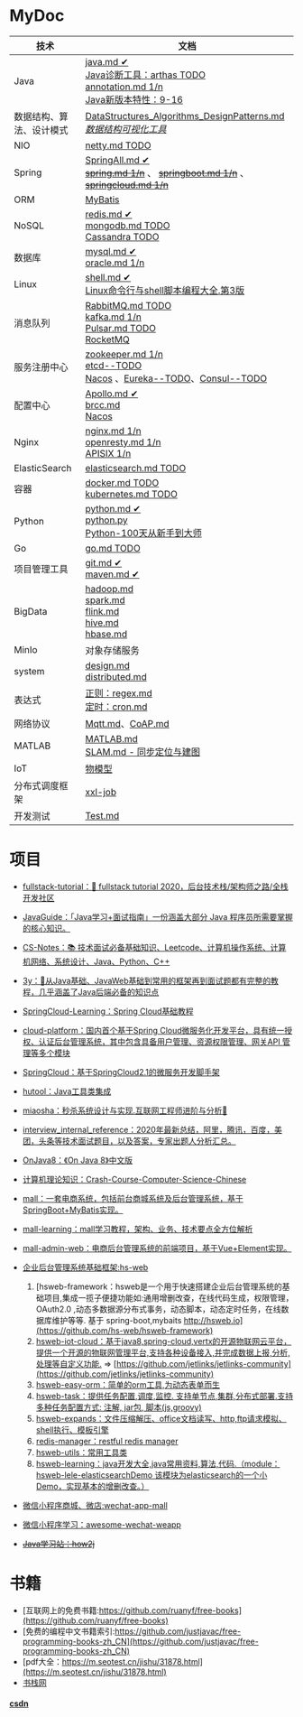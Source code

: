 # MyDoc
|技术|文档|
|---|---|
|Java|[java.md ✔](java/java.md) <br/> [Java诊断工具：arthas  TODO](arthas/arthas.md) <br/> [annotation.md 1/n](java/annotation.md) <br/> [Java新版本特性：9-16](java/JavaNewVersionFeature.md)|
|数据结构、算法、设计模式|[DataStructures_Algorithms_DesignPatterns.md](DataStructures_Algorithms_DesignPatterns/DataStructures_Algorithms_DesignPatterns.md) <br/> [*数据结构可视化工具*](https://www.cs.usfca.edu/~galles/visualization/Algorithms.html) |
|NIO|[netty.md TODO](java/netty.md)|
|Spring|[SpringAll.md ✔](spring/SpringAll.md) <br/> [~~spring.md 1/n~~](spring/spring.md) 、 [~~springboot.md 1/n~~](spring/springboot.md) 、 [~~springcloud.md 1/n~~](spring/springcloud.md)|
|ORM|[MyBatis](orm/MyBatis.md)|
|NoSQL|[redis.md ✔](nosql/redis.md) <br/> [mongodb.md TODO](nosql/mongodb.md) <br/> [Cassandra TODO](nosql/Cassandra.md)|
|数据库|[mysql.md ✔](database/mysql.md) <br/> [oracle.md 1/n](database/oracle.md)|
|Linux|[shell.md ✔](shell/shell.md) <br/> [Linux命令行与shell脚本编程大全.第3版](resources/static/doc/Linux命令行与shell脚本编程大全.第3版.pdf)|
|消息队列|[RabbitMQ.md TODO](messagequeue/RabbitMQ.md) <br/> [kafka.md 1/n](messagequeue/kafka.md) <br/> [Pulsar.md TODO](messagequeue/Pulsar.md) <br/> [RocketMQ](spring/SpringAll.md#RocketMQ)|
|服务注册中心|[zookeeper.md 1/n](serviceregistry/zookeeper.md) <br/> [etcd--TODO]() <br/> [Nacos](spring/SpringAll.md#Nacos) 、[Eureka--TODO]()、[Consul--TODO]()|
|配置中心|[Apollo.md ✔](configcenter/Apollo.md) <br/> [brcc.md](configcenter/brcc.md) <br/> [Nacos](spring/SpringAll.md#Nacos)|
|Nginx|[nginx.md 1/n](nginx/nginx.md) <br/> [openresty.md 1/n](nginx/openresty.md) <br/> [APISIX 1/n](nginx/apisix.md)|
|ElasticSearch|[elasticsearch.md TODO](elasticsearch/elasticsearch.md)|
|容器|[docker.md TODO](docker_kubernetes/docker.md) <br/> [kubernetes.md TODO](docker_kubernetes/kubernetes.md)|
|Python|[python.md ✔](python/python.md) <br/> [python.py](python/python.py) <br/> [Python-100天从新手到大师](https://github.com/jackfrued/Python-100-Days)|
|Go|[go.md TODO](go/go.md)|
|项目管理工具|[git.md ✔](git_maven/git.md) <br/> [maven.md ✔](git_maven/maven.md)|
|BigData|[hadoop.md](bigdata/hadoop.md) <br/> [spark.md](bigdata/spark.md) <br/> [flink.md](bigdata/flink.md) <br/> [hive.md](bigdata/hive.md) <br/> [hbase.md](bigdata/hbase.md)|
|MinIo|对象存储服务|
|system|[design.md](system/design.md) <br/> [distributed.md](system/distributed.md)|
|表达式|[正则：regex.md](system/regex.md) <br/> [定时：cron.md](system/cron.md)|
|网络协议|[Mqtt.md](network/Mqtt.md)、[CoAP.md](network/CoAP.md)|
|MATLAB|[MATLAB.md](matlab/MATLAB.md) <br/> [SLAM.md - 同步定位与建图](matlab/SLAM.md)|
|IoT|[物模型](iot/物模型.md)|
|分布式调度框架|[xxl-job](xxl-job/xxl-job.md)|
|开发测试|[Test.md](test/Test.md)|


# 项目
- [fullstack-tutorial：🚀 fullstack tutorial 2020，后台技术栈/架构师之路/全栈开发社区](https://github.com/Panl99/fullstack-tutorial)
- [JavaGuide：「Java学习+面试指南」一份涵盖大部分 Java 程序员所需要掌握的核心知识。](https://github.com/Panl99/JavaGuide)
- [CS-Notes：📚 技术面试必备基础知识、Leetcode、计算机操作系统、计算机网络、系统设计、Java、Python、C++](https://github.com/Panl99/CS-Notes)
- [3y：📓从Java基础、JavaWeb基础到常用的框架再到面试题都有完整的教程，几乎涵盖了Java后端必备的知识点](https://github.com/Panl99/3y)
- [SpringCloud-Learning：Spring Cloud基础教程](https://github.com/Panl99/SpringCloud-Learning)
- [cloud-platform：国内首个基于Spring Cloud微服务化开发平台，具有统一授权、认证后台管理系统，其中包含具备用户管理、资源权限管理、网关API 管理等多个模块](https://gitee.com/geek_qi/cloud-platform)
- [SpringCloud：基于SpringCloud2.1的微服务开发脚手架](https://github.com/Panl99/SpringCloud)
- [hutool：Java工具类集成](https://github.com/Panl99/hutool)
- [miaosha：秒杀系统设计与实现.互联网工程师进阶与分析🙋](https://github.com/Panl99/miaosha)
- [interview_internal_reference：2020年最新总结，阿里，腾讯，百度，美团，头条等技术面试题目，以及答案，专家出题人分析汇总。](https://github.com/Panl99/interview_internal_reference)
- [OnJava8：《On Java 8》中文版](https://github.com/Panl99/OnJava8)
- [计算机理论知识：Crash-Course-Computer-Science-Chinese](https://github.com/Panl99/Crash-Course-Computer-Science-Chinese)

- [mall：一套电商系统，包括前台商城系统及后台管理系统，基于SpringBoot+MyBatis实现。](https://github.com/macrozheng/mall)
- [mall-learning：mall学习教程，架构、业务、技术要点全方位解析](https://github.com/Panl99/mall-learning)
- [mall-admin-web：电商后台管理系统的前端项目，基于Vue+Element实现。](https://github.com/Panl99/mall-admin-web)
- [企业后台管理系统基础框架:hs-web](https://github.com/hs-web) 
	1. [hsweb-framework：hsweb是一个用于快速搭建企业后台管理系统的基础项目,集成一揽子便捷功能如:通用增删改查，在线代码生成，权限管理，OAuth2.0 ,动态多数据源分布式事务，动态脚本，动态定时任务，在线数据库维护等等. 基于 spring-boot,mybaits http://hsweb.io](https://github.com/hs-web/hsweb-framework)
	2. [hsweb-iot-cloud：基于java8,spring-cloud,vertx的开源物联网云平台，提供一个开源的物联网管理平台,支持各种设备接入,并完成数据上报,分析,处理等自定义功能.](https://github.com/hs-web/hsweb-iot-cloud) => [https://github.com/jetlinks/jetlinks-community](https://github.com/jetlinks/jetlinks-community)
	3. [hsweb-easy-orm：简单的orm工具,为动态表单而生](https://github.com/hs-web/hsweb-easy-orm)
	4. [hsweb-task：提供任务配置,调度,监控. 支持单节点,集群,分布式部署.支持多种任务配置方式: 注解, jar包, 脚本(js,groovy)](https://github.com/hs-web/hsweb-task)
	5. [hsweb-expands：文件压缩解压、office文档读写、http,ftp请求模拟、shell执行、模板引擎](https://github.com/hs-web/hsweb-expands)
	6. [redis-manager：restful redis manager](https://github.com/hs-web/redis-manager)
	7. [hsweb-utils：常用工具类](https://github.com/hs-web/hsweb-utils)
	8. [hsweb-learning：java开发大全,java常用资料,算法,代码.（module：hsweb-lele-elasticsearchDemo 该模块为elasticsearch的一个小Demo，实现基本的增删改查。）](https://github.com/hs-web/hsweb-learning)
- [微信小程序商城、微店:wechat-app-mall](https://github.com/EastWorld/wechat-app-mall)
- [微信小程序学习：awesome-wechat-weapp](https://github.com/Panl99/awesome-wechat-weapp)
- [~~Java学习站：how2j~~](https://how2j.cn/)  

# 书籍
- [互联网上的免费书籍:https://github.com/ruanyf/free-books](https://github.com/ruanyf/free-books)
- [免费的编程中文书籍索引:https://github.com/justjavac/free-programming-books-zh_CN](https://github.com/justjavac/free-programming-books-zh_CN)
- [pdf大全：https://m.seotest.cn/jishu/31878.html](https://m.seotest.cn/jishu/31878.html)
- [书栈网](https://www.bookstack.cn)

#### [csdn](https://mp.csdn.net/postlist)